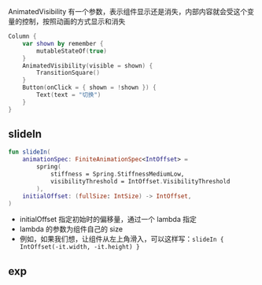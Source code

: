 AnimatedVisibility 有一个参数，表示组件显示还是消失，内部内容就会受这个变量的控制，按照动画的方式显示和消失

```kotlin
Column {  
    var shown by remember {  
        mutableStateOf(true)  
    }  
    AnimatedVisibility(visible = shown) {  
        TransitionSquare()  
    }  
    Button(onClick = { shown = !shown }) {  
        Text(text = "切换")  
    }  
}
```


## slideIn

```kotlin
fun slideIn(  
    animationSpec: FiniteAnimationSpec<IntOffset> =  
        spring(  
            stiffness = Spring.StiffnessMediumLow,  
            visibilityThreshold = IntOffset.VisibilityThreshold  
        ),  
    initialOffset: (fullSize: IntSize) -> IntOffset,  
)
```

- initialOffset 指定初始时的偏移量，通过一个 lambda 指定
- lambda 的参数为组件自己的 size
- 例如，如果我们想，让组件从左上角滑入，可以这样写：`slideIn { IntOffset(-it.width, -it.height) }`

## exp